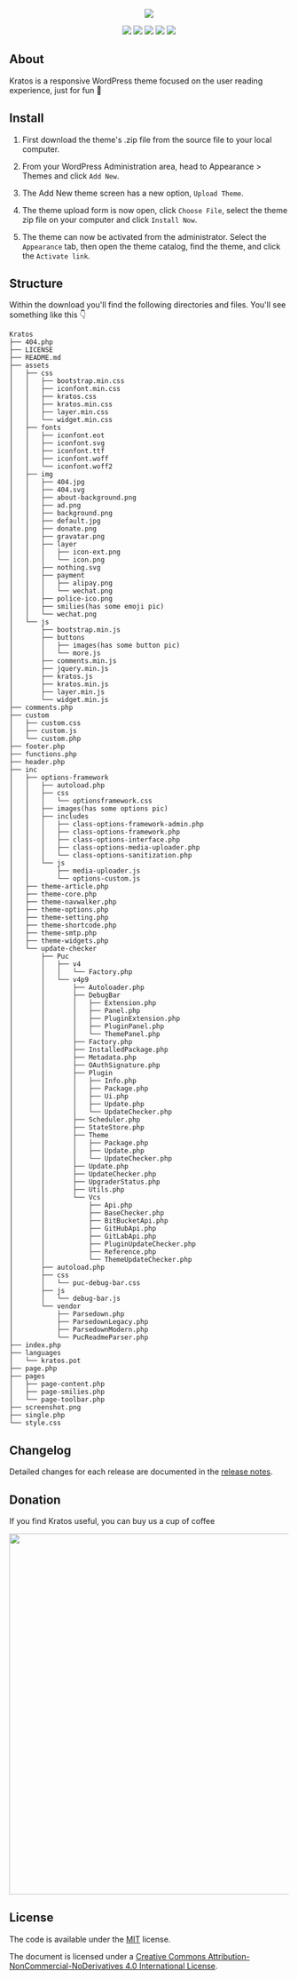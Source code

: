 <p align="center">
<img src="https://raw.githubusercontent.com/Vtrois/Kratos/master/inc/options-framework/images/about.png">
</p>

<p align="center">
<img src="https://img.shields.io/badge/php-%3E%3D7.0.0-blue">
<img src="https://img.shields.io/badge/wordpress-v5.2.3%20tested-%234c1">
<a href="https://crowdin.com/project/kratos"><img src="https://badges.crowdin.net/kratos/localized.svg"></a>
<a href="https://www.jsdelivr.com/package/gh/vtrois/kratos"><img src="https://data.jsdelivr.com/v1/package/gh/vtrois/kratos/badge?style=rounded"></a>
<img src="https://img.shields.io/github/license/Vtrois/Kratos?color=%234c1">
</p>

## About

Kratos is a responsive WordPress theme focused on the user reading experience, just for fun 🎉

## Install

1. First download the theme's .zip file from the source file to your local computer.

2. From your WordPress Administration area, head to Appearance > Themes and click `Add New`.

3. The Add New theme screen has a new option, `Upload Theme`.

4. The theme upload form is now open, click `Choose File`, select the theme zip file on your computer and click `Install Now`.

5. The theme can now be activated from the administrator. Select the `Appearance` tab, then open the theme catalog, find the theme, and click the `Activate link`.

## Structure
Within the download you'll find the following directories and files. You'll see something like this 👇

```
Kratos
├── 404.php
├── LICENSE
├── README.md
├── assets
│   ├── css
│   │   ├── bootstrap.min.css
│   │   ├── iconfont.min.css
│   │   ├── kratos.css
│   │   ├── kratos.min.css
│   │   ├── layer.min.css
│   │   └── widget.min.css
│   ├── fonts
│   │   ├── iconfont.eot
│   │   ├── iconfont.svg
│   │   ├── iconfont.ttf
│   │   ├── iconfont.woff
│   │   └── iconfont.woff2
│   ├── img
│   │   ├── 404.jpg
│   │   ├── 404.svg
│   │   ├── about-background.png
│   │   ├── ad.png
│   │   ├── background.png
│   │   ├── default.jpg
│   │   ├── donate.png
│   │   ├── gravatar.png
│   │   ├── layer
│   │   │   ├── icon-ext.png
│   │   │   └── icon.png
│   │   ├── nothing.svg
│   │   ├── payment
│   │   │   ├── alipay.png
│   │   │   └── wechat.png
│   │   ├── police-ico.png
│   │   ├── smilies(has some emoji pic)
│   │   └── wechat.png
│   └── js
│       ├── bootstrap.min.js
│       ├── buttons
│       │   ├── images(has some button pic)
│       │   └── more.js
│       ├── comments.min.js
│       ├── jquery.min.js
│       ├── kratos.js
│       ├── kratos.min.js
│       ├── layer.min.js
│       └── widget.min.js
├── comments.php
├── custom
│   ├── custom.css
│   ├── custom.js
│   └── custom.php
├── footer.php
├── functions.php
├── header.php
├── inc
│   ├── options-framework
│   │   ├── autoload.php
│   │   ├── css
│   │   │   └── optionsframework.css
│   │   ├── images(has some options pic)
│   │   ├── includes
│   │   │   ├── class-options-framework-admin.php
│   │   │   ├── class-options-framework.php
│   │   │   ├── class-options-interface.php
│   │   │   ├── class-options-media-uploader.php
│   │   │   └── class-options-sanitization.php
│   │   └── js
│   │       ├── media-uploader.js
│   │       └── options-custom.js
│   ├── theme-article.php
│   ├── theme-core.php
│   ├── theme-navwalker.php
│   ├── theme-options.php
│   ├── theme-setting.php
│   ├── theme-shortcode.php
│   ├── theme-smtp.php
│   ├── theme-widgets.php
│   └── update-checker
│       ├── Puc
│       │   ├── v4
│       │   │   └── Factory.php
│       │   └── v4p9
│       │       ├── Autoloader.php
│       │       ├── DebugBar
│       │       │   ├── Extension.php
│       │       │   ├── Panel.php
│       │       │   ├── PluginExtension.php
│       │       │   ├── PluginPanel.php
│       │       │   └── ThemePanel.php
│       │       ├── Factory.php
│       │       ├── InstalledPackage.php
│       │       ├── Metadata.php
│       │       ├── OAuthSignature.php
│       │       ├── Plugin
│       │       │   ├── Info.php
│       │       │   ├── Package.php
│       │       │   ├── Ui.php
│       │       │   ├── Update.php
│       │       │   └── UpdateChecker.php
│       │       ├── Scheduler.php
│       │       ├── StateStore.php
│       │       ├── Theme
│       │       │   ├── Package.php
│       │       │   ├── Update.php
│       │       │   └── UpdateChecker.php
│       │       ├── Update.php
│       │       ├── UpdateChecker.php
│       │       ├── UpgraderStatus.php
│       │       ├── Utils.php
│       │       └── Vcs
│       │           ├── Api.php
│       │           ├── BaseChecker.php
│       │           ├── BitBucketApi.php
│       │           ├── GitHubApi.php
│       │           ├── GitLabApi.php
│       │           ├── PluginUpdateChecker.php
│       │           ├── Reference.php
│       │           └── ThemeUpdateChecker.php
│       ├── autoload.php
│       ├── css
│       │   └── puc-debug-bar.css
│       ├── js
│       │   └── debug-bar.js
│       └── vendor
│           ├── Parsedown.php
│           ├── ParsedownLegacy.php
│           ├── ParsedownModern.php
│           └── PucReadmeParser.php
├── index.php
├── languages
│   └── kratos.pot
├── page.php
├── pages
│   ├── page-content.php
│   ├── page-smilies.php
│   └── page-toolbar.php
├── screenshot.png
├── single.php
└── style.css
```

## Changelog
Detailed changes for each release are documented in the [release notes](https://github.com/Vtrois/Kratos/releases).

## Donation
If you find Kratos useful, you can buy us a cup of coffee

<p align="center">
<img width="650" src="https://raw.githubusercontent.com/Vtrois/Kratos/master/inc/options-framework/images/donate.png">
</p>

## License

The code is available under the [MIT](https://github.com/Vtrois/Kratos/blob/master/LICENSE) license.

The document is licensed under a [Creative Commons Attribution-NonCommercial-NoDerivatives 4.0 International License](http://creativecommons.org/licenses/by-nc-nd/4.0/).